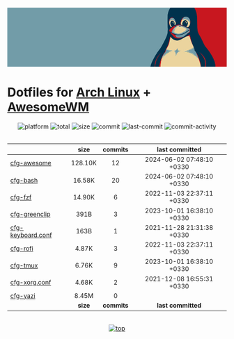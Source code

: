 ![thumbnail](https://github.com/davoudarsalani/configs/blob/master/thumbnail.jpg?raw=true)
# Dotfiles for [Arch Linux](https://www.archlinux.org/) + [AwesomeWM](https://awesomewm.org/)
<div align='center'>
<img alt='platform' src='https://img.shields.io/static/v1?label=Platform&message=GNU/Linux&labelColor=black&color=grey&style=flat&logo=gnu&logoColor=white'>
<img alt='total' src='https://img.shields.io/static/v1?label=Total&message=9&labelColor=black&color=grey&style=flat'>
<img alt='size' src='https://img.shields.io/static/v1?label=Size&message=29.33M&labelColor=black&color=grey&style=flat'>
<img alt='commit' src='https://img.shields.io/static/v1?label=Commits&message=28&labelColor=black&color=grey&style=flat'>
<img alt='last-commit' src='https://img.shields.io/github/last-commit/davoudarsalani/configs?&labelColor=black&color=grey&style=flat'>
<img alt='commit-activity' src='https://img.shields.io/github/commit-activity/m/davoudarsalani/configs?&labelColor=black&color=grey&style=flat'>
</div>
<br>

||__size__|__commits__|__last committed__|
|-|:-:|:-:|:-:|
|[cfg-awesome](https://github.com/davoudarsalani/configs/blob/master/cfg-awesome)|128.10K|12|2024-06-02 07:48:10 +0330|
|[cfg-bash](https://github.com/davoudarsalani/configs/blob/master/cfg-bash)|16.58K|20|2024-06-02 07:48:10 +0330|
|[cfg-fzf](https://github.com/davoudarsalani/configs/blob/master/cfg-fzf)|14.90K|6|2022-11-03 22:37:11 +0330|
|[cfg-greenclip](https://github.com/davoudarsalani/configs/blob/master/cfg-greenclip)|391B|3|2023-10-01 16:38:10 +0330|
|[cfg-keyboard.conf](https://github.com/davoudarsalani/configs/blob/master/cfg-keyboard.conf)|163B|1|2021-11-28 21:31:38 +0330|
|[cfg-rofi](https://github.com/davoudarsalani/configs/blob/master/cfg-rofi)|4.87K|3|2022-11-03 22:37:11 +0330|
|[cfg-tmux](https://github.com/davoudarsalani/configs/blob/master/cfg-tmux)|6.76K|9|2023-10-01 16:38:10 +0330|
|[cfg-xorg.conf](https://github.com/davoudarsalani/configs/blob/master/cfg-xorg.conf)|4.68K|2|2021-12-08 16:55:31 +0330|
|[cfg-yazi](https://github.com/davoudarsalani/configs/blob/master/cfg-yazi)|8.45M|0||
||__size__|__commits__|__last committed__|
<br>

<div align='center'>
<a href='https://github.com/davoudarsalani/configs#readme'>
<img alt='top' src='https://img.shields.io/badge/TOP-grey'>
</a>
</div>
